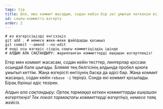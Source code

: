```yaml
---
tags: tip
title: Бля, мен коммит жасадым, содан кейін бір зат ұмытып кеткенім есіме түсті!
id: соңғы-коммитті-өзгерту
order: 2
---
```


```git
# өз өзгерісіңізді енгізіңіз
git add . # немесе жеке-жеке файлдарды қосыңыз
git commit --amend --no-edit
# енді осы өзгеріс сіздің соңғы коммитіңіздің ішінде
# АЛДЫН АЛА САҚТАНДЫРУ: жарияланған коммиттерді ешқашан өзгертпеңіз!
```

Егер мен коммит жасасам, содан кейін тесттер, линтерлар қоссам осындай бәле шығады. Бляяяя тең белгісінің алдында пробел қоюға ұмытып кеттім. Жаңа өзгерісті енгізунің басқа да әдісі бар. Жаңа коммит жасаңыз, содан кейін `rebase -i` теріңіз. Сонда екі коммит қосылады. Бірақ бірінші әдіс тезірек.

*Алдын ала сақтандыру: Ортақ тармаққа кеткен коммиттарды ешқашан өзгертпеңіз! Тек локал тармақтағы коммиттерді өзгертіңіз, немесе таяқ жейсіз.*
